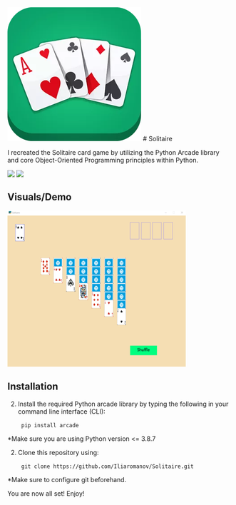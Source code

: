 <!--<img src="demo/title-img.webp /> -->
<img src="demo/title-img.webp" size="10"/>
# Solitaire

I recreated the Solitaire card game by utilizing the Python Arcade library and core Object-Oriented Programming principles within Python.<!-- In this project, to avoid creating and managing each of the 52 cards in a card deck individually, I implemented a custom 'Playing_Card' Python class to automate card object creation as well as other card related functionalities.-->

<img src="https://img.shields.io/badge/-Python-blue" /> <img src="https://img.shields.io/badge/-Python Arcade-orange" />

## Visuals/Demo
<img src="demo/gameplay1.gif" width="400" height="350" />

## Installation
2. Install the required Python arcade library by typing the following in your command line interface (CLI):

        pip install arcade

*Make sure you are using Python version <= 3.8.7

2. Clone this repository using:

        git clone https://github.com/Iliaromanov/Solitaire.git

*Make sure to configure git beforehand.


You are now all set! Enjoy!





